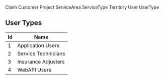 Claim
Customer
Project
ServiceArea
ServiceType
Territory
User
UserType


## User Types

| Id  | Name                |
| --- | ------------------- |
| 1   | Application Users   |
| 2   | Service Technicians |
| 3   | Insurance Adjusters |
| 4   | WebAPI Users        |
